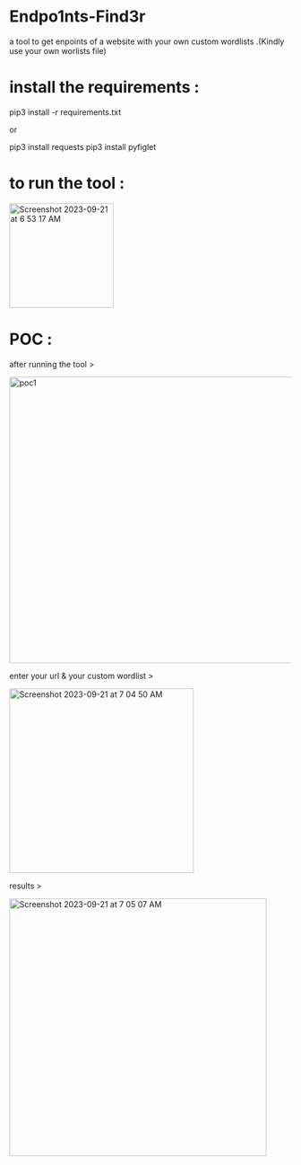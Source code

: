 # Endpo1nts-Find3r
a tool to get enpoints of a website with your own custom wordlists .(Kindly use your own worlists file)

# install the requirements :

pip3 install -r requirements.txt

or

pip3 install requests
pip3 install pyfiglet

# to run the tool :

<img width="186" alt="Screenshot 2023-09-21 at 6 53 17 AM" src="https://github.com/p474nj4y/Endpo1nts-Find3r/assets/109905193/a26add0a-a85d-4ee8-bb28-124182946314">

# POC :

after running the tool >

<img width="510" alt="poc1" src="https://github.com/p474nj4y/Endpo1nts-Find3r/assets/109905193/24d063ea-d790-4b9c-b391-9c09fbbef3c6">

enter your url & your custom wordlist >

<img width="329" alt="Screenshot 2023-09-21 at 7 04 50 AM" src="https://github.com/p474nj4y/Endpo1nts-Find3r/assets/109905193/7b5b244c-9d4c-4594-956c-961aa4de3d33">

results >

<img width="459" alt="Screenshot 2023-09-21 at 7 05 07 AM" src="https://github.com/p474nj4y/Endpo1nts-Find3r/assets/109905193/90b0be87-5076-4c06-950d-d37eb556cb27">


